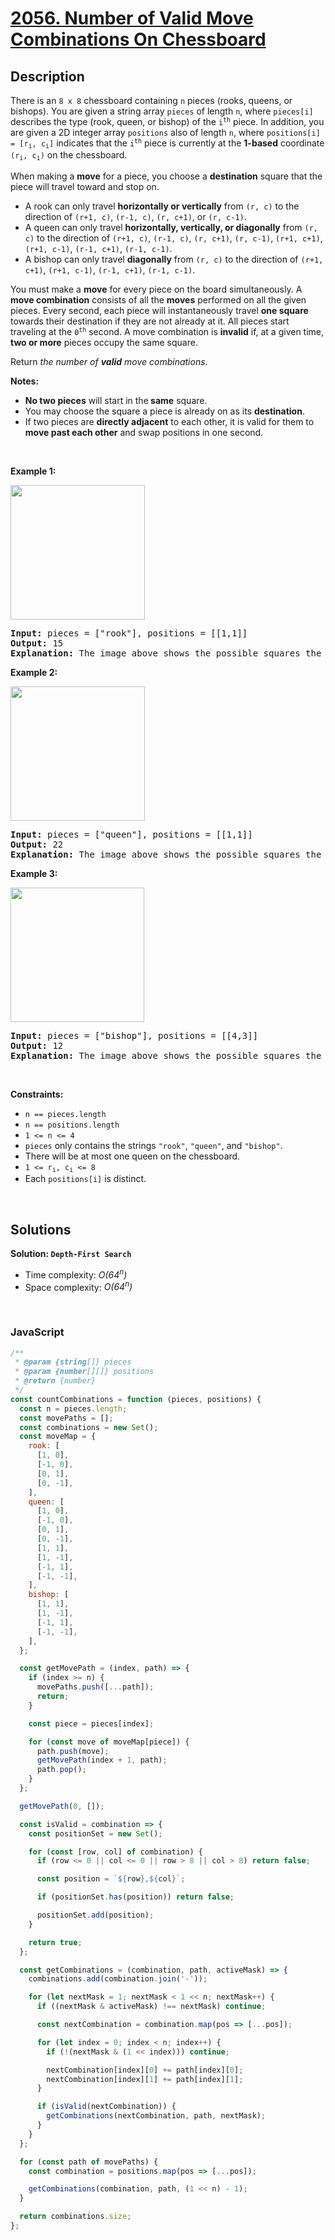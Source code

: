 # [2056. Number of Valid Move Combinations On Chessboard](https://leetcode.com/problems/number-of-valid-move-combinations-on-chessboard)

## Description

<div class="elfjS" data-track-load="description_content"><p>There is an <code>8 x 8</code> chessboard containing <code>n</code> pieces (rooks, queens, or bishops). You are given a string array <code>pieces</code> of length <code>n</code>, where <code>pieces[i]</code> describes the type (rook, queen, or bishop) of the <code>i<sup>th</sup></code> piece. In addition, you are given a 2D integer array <code>positions</code> also of length <code>n</code>, where <code>positions[i] = [r<sub>i</sub>, c<sub>i</sub>]</code> indicates that the <code>i<sup>th</sup></code> piece is currently at the <strong>1-based</strong> coordinate <code>(r<sub>i</sub>, c<sub>i</sub>)</code> on the chessboard.</p>

<p>When making a <strong>move</strong> for a piece, you choose a <strong>destination</strong> square that the piece will travel toward and stop on.</p>

<ul>
	<li>A rook can only travel <strong>horizontally or vertically</strong> from <code>(r, c)</code> to the direction of <code>(r+1, c)</code>, <code>(r-1, c)</code>, <code>(r, c+1)</code>, or <code>(r, c-1)</code>.</li>
	<li>A queen can only travel <strong>horizontally, vertically, or diagonally</strong> from <code>(r, c)</code> to the direction of <code>(r+1, c)</code>, <code>(r-1, c)</code>, <code>(r, c+1)</code>, <code>(r, c-1)</code>, <code>(r+1, c+1)</code>, <code>(r+1, c-1)</code>, <code>(r-1, c+1)</code>, <code>(r-1, c-1)</code>.</li>
	<li>A bishop can only travel <strong>diagonally</strong> from <code>(r, c)</code> to the direction of <code>(r+1, c+1)</code>, <code>(r+1, c-1)</code>, <code>(r-1, c+1)</code>, <code>(r-1, c-1)</code>.</li>
</ul>

<p>You must make a <strong>move</strong> for every piece on the board simultaneously. A <strong>move combination</strong> consists of all the <strong>moves</strong> performed on all the given pieces. Every second, each piece will instantaneously travel <strong>one square</strong> towards their destination if they are not already at it. All pieces start traveling at the <code>0<sup>th</sup></code> second. A move combination is <strong>invalid</strong> if, at a given time, <strong>two or more</strong> pieces occupy the same square.</p>

<p>Return <em>the number of <strong>valid</strong> move combinations</em>​​​​​.</p>

<p><strong>Notes:</strong></p>

<ul>
	<li><strong>No two pieces</strong> will start in the<strong> same</strong> square.</li>
	<li>You may choose the square a piece is already on as its <strong>destination</strong>.</li>
	<li>If two pieces are <strong>directly adjacent</strong> to each other, it is valid for them to <strong>move past each other</strong> and swap positions in one second.</li>
</ul>

<p>&nbsp;</p>
<p><strong class="example">Example 1:</strong></p>
<img alt="" src="https://assets.leetcode.com/uploads/2021/09/23/a1.png" style="width: 215px; height: 215px;">
<pre><strong>Input:</strong> pieces = ["rook"], positions = [[1,1]]
<strong>Output:</strong> 15
<strong>Explanation:</strong> The image above shows the possible squares the piece can move to.
</pre>

<p><strong class="example">Example 2:</strong></p>
<img alt="" src="https://assets.leetcode.com/uploads/2021/09/23/a2.png" style="width: 215px; height: 215px;">
<pre><strong>Input:</strong> pieces = ["queen"], positions = [[1,1]]
<strong>Output:</strong> 22
<strong>Explanation:</strong> The image above shows the possible squares the piece can move to.
</pre>

<p><strong class="example">Example 3:</strong></p>
<img alt="" src="https://assets.leetcode.com/uploads/2021/09/23/a3.png" style="width: 214px; height: 215px;">
<pre><strong>Input:</strong> pieces = ["bishop"], positions = [[4,3]]
<strong>Output:</strong> 12
<strong>Explanation:</strong> The image above shows the possible squares the piece can move to.
</pre>

<p>&nbsp;</p>
<p><strong>Constraints:</strong></p>

<ul>
	<li><code>n == pieces.length </code></li>
	<li><code>n == positions.length</code></li>
	<li><code>1 &lt;= n &lt;= 4</code></li>
	<li><code>pieces</code> only contains the strings <code>"rook"</code>, <code>"queen"</code>, and <code>"bishop"</code>.</li>
	<li>There will be at most one queen on the chessboard.</li>
	<li><code>1 &lt;= r<sub>i</sub>, c<sub>i</sub> &lt;= 8</code></li>
	<li>Each <code>positions[i]</code> is distinct.</li>
</ul>
</div>

<p>&nbsp;</p>

## Solutions

**Solution: `Depth-First Search`**

- Time complexity: <em>O(64<sup>n</sup>)</em>
- Space complexity: <em>O(64<sup>n</sup>)</em>

<p>&nbsp;</p>

### **JavaScript**

```js
/**
 * @param {string[]} pieces
 * @param {number[][]} positions
 * @return {number}
 */
const countCombinations = function (pieces, positions) {
  const n = pieces.length;
  const movePaths = [];
  const combinations = new Set();
  const moveMap = {
    rook: [
      [1, 0],
      [-1, 0],
      [0, 1],
      [0, -1],
    ],
    queen: [
      [1, 0],
      [-1, 0],
      [0, 1],
      [0, -1],
      [1, 1],
      [1, -1],
      [-1, 1],
      [-1, -1],
    ],
    bishop: [
      [1, 1],
      [1, -1],
      [-1, 1],
      [-1, -1],
    ],
  };

  const getMovePath = (index, path) => {
    if (index >= n) {
      movePaths.push([...path]);
      return;
    }

    const piece = pieces[index];

    for (const move of moveMap[piece]) {
      path.push(move);
      getMovePath(index + 1, path);
      path.pop();
    }
  };

  getMovePath(0, []);

  const isValid = combination => {
    const positionSet = new Set();

    for (const [row, col] of combination) {
      if (row <= 0 || col <= 0 || row > 8 || col > 8) return false;

      const position = `${row},${col}`;

      if (positionSet.has(position)) return false;

      positionSet.add(position);
    }

    return true;
  };

  const getCombinations = (combination, path, activeMask) => {
    combinations.add(combination.join('-'));

    for (let nextMask = 1; nextMask < 1 << n; nextMask++) {
      if ((nextMask & activeMask) !== nextMask) continue;

      const nextCombination = combination.map(pos => [...pos]);

      for (let index = 0; index < n; index++) {
        if (!(nextMask & (1 << index))) continue;

        nextCombination[index][0] += path[index][0];
        nextCombination[index][1] += path[index][1];
      }

      if (isValid(nextCombination)) {
        getCombinations(nextCombination, path, nextMask);
      }
    }
  };

  for (const path of movePaths) {
    const combination = positions.map(pos => [...pos]);

    getCombinations(combination, path, (1 << n) - 1);
  }

  return combinations.size;
};
```
